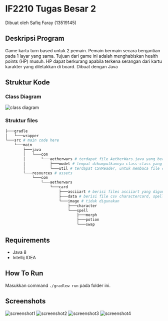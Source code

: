 # IF2210 Tugas Besar 2
Dibuat oleh Safiq Faray (13519145)

## Deskripsi Program
Game kartu turn based untuk 2 pemain. Pemain bermain secara bergantian pada 1 layar yang sama. 
Tujuan dari game ini adalah menghabiskan health points (HP) musuh. 
HP dapat berkurang apabila terkena serangan dari kartu karakter yang diletakkan di board. Dibuat dengan Java

## Struktur Kode
### Class Diagram
![class diagram](https://media.discordapp.net/attachments/943436922615889920/969404444171206696/diagram_oop25.png?width=1134&height=670)
### Struktur files
```sh
├───gradle
│   └───wrapper
└───src # main code here
    └───main
        ├───java
        │   └───com
        │       └───aetherwars # terdapat file AetherWars.java yang berfungsi sebagai program utama (mengandung method static main)
        │           ├───model # tempat dikumpulkannya class-class yang bekerja sebagai objek nantinya
        │           └───util # terdapat CSVReader, untuk membaca file csv
        └───resources # assets
            └───com
                └───aetherwars
                    └───card
                        ├───asciiart # berisi files asciiart yang digunakan dalam program utama
                        ├───data # berisi file csv charactercard, spells, dan deck
                        └───image # tidak digunakan
                            ├───character
                            └───spell
                                ├───morph
                                ├───potion
                                └───swap
```
## Requirements
- Java 8
- Intellij IDEA

## How To Run
Masukkan command `./gradlew run` pada folder ini.

## Screenshots
![screenshot1](https://media.discordapp.net/attachments/943436922615889920/969413845850411018/unknown.png?width=1235&height=670)
![screenshot2](https://media.discordapp.net/attachments/943436922615889920/969413987966013511/unknown.png?width=1440&height=385)
![screenshot3](https://media.discordapp.net/attachments/943436922615889920/969414160028950579/unknown.png?width=1440&height=250)
![screenshot4](https://media.discordapp.net/attachments/943436922615889920/969414263833784440/unknown.png?width=1440&height=593)


